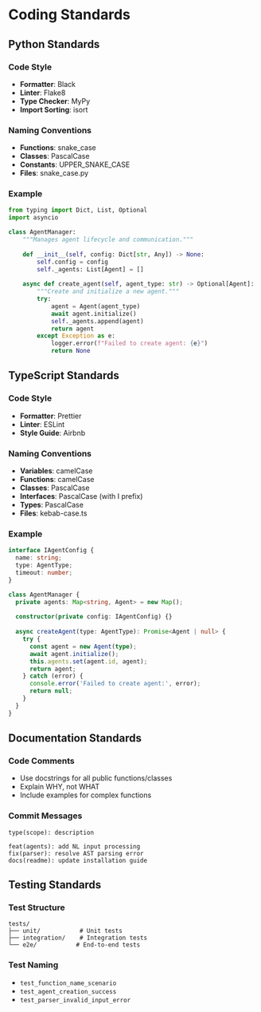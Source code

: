 # Coding Standards

## Python Standards

### Code Style
- **Formatter**: Black
- **Linter**: Flake8
- **Type Checker**: MyPy
- **Import Sorting**: isort

### Naming Conventions
- **Functions**: snake_case
- **Classes**: PascalCase
- **Constants**: UPPER_SNAKE_CASE
- **Files**: snake_case.py

### Example
```python
from typing import Dict, List, Optional
import asyncio

class AgentManager:
    """Manages agent lifecycle and communication."""
    
    def __init__(self, config: Dict[str, Any]) -> None:
        self.config = config
        self._agents: List[Agent] = []
    
    async def create_agent(self, agent_type: str) -> Optional[Agent]:
        """Create and initialize a new agent."""
        try:
            agent = Agent(agent_type)
            await agent.initialize()
            self._agents.append(agent)
            return agent
        except Exception as e:
            logger.error(f"Failed to create agent: {e}")
            return None
```

## TypeScript Standards

### Code Style
- **Formatter**: Prettier
- **Linter**: ESLint
- **Style Guide**: Airbnb

### Naming Conventions
- **Variables**: camelCase
- **Functions**: camelCase
- **Classes**: PascalCase
- **Interfaces**: PascalCase (with I prefix)
- **Types**: PascalCase
- **Files**: kebab-case.ts

### Example
```typescript
interface IAgentConfig {
  name: string;
  type: AgentType;
  timeout: number;
}

class AgentManager {
  private agents: Map<string, Agent> = new Map();
  
  constructor(private config: IAgentConfig) {}
  
  async createAgent(type: AgentType): Promise<Agent | null> {
    try {
      const agent = new Agent(type);
      await agent.initialize();
      this.agents.set(agent.id, agent);
      return agent;
    } catch (error) {
      console.error('Failed to create agent:', error);
      return null;
    }
  }
}
```

## Documentation Standards

### Code Comments
- Use docstrings for all public functions/classes
- Explain WHY, not WHAT
- Include examples for complex functions

### Commit Messages
```
type(scope): description

feat(agents): add NL input processing
fix(parser): resolve AST parsing error
docs(readme): update installation guide
```

## Testing Standards

### Test Structure
```
tests/
├── unit/           # Unit tests
├── integration/    # Integration tests
└── e2e/           # End-to-end tests
```

### Test Naming
- `test_function_name_scenario`
- `test_agent_creation_success`
- `test_parser_invalid_input_error`
